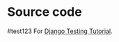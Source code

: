 # Source code
#test123
For [Django Testing Tutorial](https://wsvincent.com/django-testing-tutorial).

